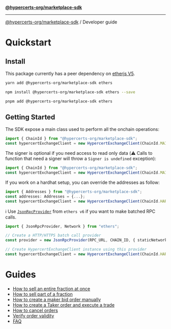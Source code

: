 [**@hypercerts-org/marketplace-sdk**](../README.md)

***

[@hypercerts-org/marketplace-sdk](../README.md) / Developer guide

# Quickstart

## Install

This package currently has a peer dependency on [etherjs V5](https://docs.ethers.io/v5/).

```bash
yarn add @hypercerts-org/marketplace-sdk ethers
```

```bash
npm install @hypercerts-org/marketplace-sdk ethers --save
```

```bash
pnpm add @hypercerts-org/marketplace-sdk ethers
```

## Getting Started

The SDK expose a main class used to perform all the onchain operations:

```ts
import { ChainId } from "@hypercerts-org/marketplace-sdk";
const hypercertExchangeClient = new HypercertExchangeClient(ChainId.MAINNET, provider, signer);
```

The signer is optional if you need access to read only data (:warning: Calls to function that need a signer will throw a `Signer is undefined` exception):

```ts
import { ChainId } from "@hypercerts-org/marketplace-sdk";
const hypercertExchangeClient = new HypercertExchangeClient(ChainId.MAINNET, provider);
```

If you work on a hardhat setup, you can override the addresses as follow:

```ts
import { Addresses } from "@hypercerts-org/marketplace-sdk";
const addresses: Addresses = {...};
const hypercertExchangeClient = new HypercertExchangeClient(ChainId.HARDHAT, provider, signer, addresses);
```

:information_source: Use [`JsonRpcProvider`](https://docs.ethers.org/v6/api/providers/jsonrpc/#JsonRpcApiProviderOptions) from `ethers v6` if you want to make batched RPC calls.

```ts
import { JsonRpcProvider, Network } from "ethers";

// Create a HTTP/HTTPS batch call provider
const provider = new JsonRpcProvider(RPC_URL, CHAIN_ID, { staticNetwork: Network.from(CHAIN_ID) });

// Create HypercertExchangeClient instance using this provider
const hypercertExchangeClient = new HypercertExchangeClient(ChainId.HARDHAT, provider, signer, addresses);
```

# Guides

- [How to sell an entire fraction at once](../_media/createDirectFractionsSaleMakerAsk.md)
- [How to sell part of a fraction](../_media/createFractionalSaleMakerAsk.md)
- [How to create a maker bid order manually](../_media/createMakerBid.md)
- [How to create a Taker order and execute a trade](../_media/executeTrade.md)
- [How to cancel orders](../_media/cancelOrders.md)
- [Verify order validity](../_media/orderValidity.md)
- [FAQ](../_media/faq.md)
